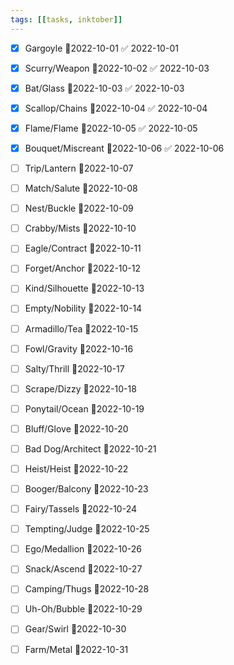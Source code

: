 ```yaml
---
tags: [[tasks, inktober]]
---
```

- [x] Gargoyle 📆2022-10-01 ✅ 2022-10-01
- [x] Scurry/Weapon 📆2022-10-02 ✅ 2022-10-03
- [x] Bat/Glass 📆2022-10-03 ✅ 2022-10-03
- [x] Scallop/Chains 📆2022-10-04 ✅ 2022-10-04
- [x] Flame/Flame 📆2022-10-05 ✅ 2022-10-05
- [x] Bouquet/Miscreant 📆2022-10-06 ✅ 2022-10-06
- [ ] Trip/Lantern 📆2022-10-07
- [ ] Match/Salute 📆2022-10-08
- [ ] Nest/Buckle 📆2022-10-09
- [ ] Crabby/Mists 📆2022-10-10
- [ ] Eagle/Contract 📆2022-10-11
- [ ] Forget/Anchor 📆2022-10-12
- [ ] Kind/Silhouette 📆2022-10-13
- [ ] Empty/Nobility 📆2022-10-14
- [ ] Armadillo/Tea 📆2022-10-15
- [ ] Fowl/Gravity 📆2022-10-16
- [ ] Salty/Thrill 📆2022-10-17
- [ ] Scrape/Dizzy 📆2022-10-18
- [ ] Ponytail/Ocean 📆2022-10-19
- [ ] Bluff/Glove 📆2022-10-20
- [ ] Bad Dog/Architect 📆2022-10-21
- [ ] Heist/Heist 📆2022-10-22
- [ ] Booger/Balcony 📆2022-10-23
- [ ] Fairy/Tassels 📆2022-10-24
- [ ] Tempting/Judge 📆2022-10-25
- [ ] Ego/Medallion 📆2022-10-26
- [ ] Snack/Ascend 📆2022-10-27
- [ ] Camping/Thugs 📆2022-10-28
- [ ] Uh-Oh/Bubble 📆2022-10-29
- [ ] Gear/Swirl 📆2022-10-30
- [ ] Farm/Metal 📆2022-10-31


